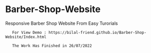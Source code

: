 # Barber-Shop-Website
Responsive Barber Shop Website From Easy Turorials 

       For View Demo : https://bilal-friend.github.io/Barber-Shop-Website/Index.html 
       
       The Work Has Finished in 26/07/2022 

